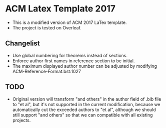 # ACM Latex Template 2017
- This is a modified version of ACM 2017 LaTex template.
- The project is tested on Overleaf.

## Changelist
- Use global numbering for theorems instead of sections.
- Enforce author first names in reference section to be initial.
- The maximum displayed author number can be adjusted by modifying ACM-Reference-Format.bst:1027

## TODO
- Original version will transform "and others" in the author field of .bib file
to "et al", but it's not supported in the current modification, because we
automatically cut the exceeded authors to "et al", although we should still
support "and others" so that we can compatible with all existing projects.

